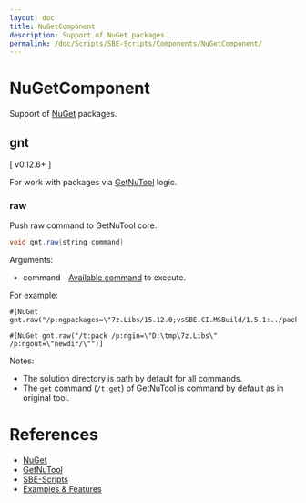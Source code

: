 ```yaml
---
layout: doc
title: NuGetComponent
description: Support of NuGet packages.
permalink: /doc/Scripts/SBE-Scripts/Components/NuGetComponent/
---
```

# NuGetComponent

Support of [NuGet](https://www.nuget.org/) packages.

## gnt

[ v0.12.6+ ]

For work with packages via [GetNuTool](https://github.com/3F/GetNuTool) logic.

### raw

Push raw command to GetNuTool core.

```java
void gnt.raw(string command)
```

Arguments:

* command - [Available command](https://github.com/3F/GetNuTool/blob/master/README.md) to execute.

For example:

```minid
#[NuGet gnt.raw("/p:ngpackages=\"7z.Libs/15.12.0;vsSBE.CI.MSBuild/1.5.1:../packages/CI.MSBuild\"")]
```
```minid
#[NuGet gnt.raw("/t:pack /p:ngin=\"D:\tmp\7z.Libs\" /p:ngout=\"newdir/\"")]
```

Notes: 

* The solution directory is path by default for all commands.
* The `get` command (`/t:get`) of GetNuTool is command by default as in original tool.

# References

* [NuGet](https://www.nuget.org/)
* [GetNuTool](https://github.com/3F/GetNuTool)
* [SBE-Scripts]({{site.docp}}/Scripts/SBE-Scripts/)
* [Examples & Features]({{site.docp}}/Examples/)